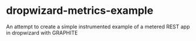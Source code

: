 # dropwizard-metrics-example
An attempt to create a simple instrumented example of a metered REST app in dropwizard with GRAPHITE
